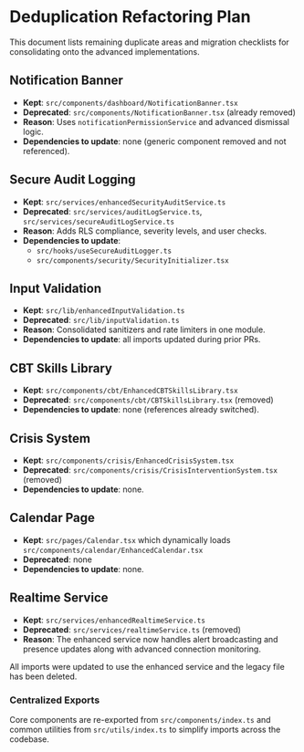 # Deduplication Refactoring Plan

This document lists remaining duplicate areas and migration checklists for consolidating onto the advanced implementations.

## Notification Banner
- **Kept**: `src/components/dashboard/NotificationBanner.tsx`
- **Deprecated**: `src/components/NotificationBanner.tsx` (already removed)
- **Reason**: Uses `notificationPermissionService` and advanced dismissal logic.
- **Dependencies to update**: none (generic component removed and not referenced).

## Secure Audit Logging
- **Kept**: `src/services/enhancedSecurityAuditService.ts`
- **Deprecated**: `src/services/auditLogService.ts`, `src/services/secureAuditLogService.ts`
- **Reason**: Adds RLS compliance, severity levels, and user checks.
- **Dependencies to update**:
  - `src/hooks/useSecureAuditLogger.ts`
  - `src/components/security/SecurityInitializer.tsx`

## Input Validation
- **Kept**: `src/lib/enhancedInputValidation.ts`
- **Deprecated**: `src/lib/inputValidation.ts`
- **Reason**: Consolidated sanitizers and rate limiters in one module.
- **Dependencies to update**: all imports updated during prior PRs.

## CBT Skills Library
- **Kept**: `src/components/cbt/EnhancedCBTSkillsLibrary.tsx`
- **Deprecated**: `src/components/cbt/CBTSkillsLibrary.tsx` (removed)
- **Dependencies to update**: none (references already switched).

## Crisis System
- **Kept**: `src/components/crisis/EnhancedCrisisSystem.tsx`
- **Deprecated**: `src/components/crisis/CrisisInterventionSystem.tsx` (removed)
- **Dependencies to update**: none.

## Calendar Page
- **Kept**: `src/pages/Calendar.tsx` which dynamically loads
  `src/components/calendar/EnhancedCalendar.tsx`
- **Deprecated**: none
- **Dependencies to update**: none.

## Realtime Service
- **Kept**: `src/services/enhancedRealtimeService.ts`
- **Deprecated**: `src/services/realtimeService.ts` (removed)
- **Reason**: The enhanced service now handles alert broadcasting and presence updates along with advanced connection monitoring.

All imports were updated to use the enhanced service and the legacy file has been deleted.

### Centralized Exports

Core components are re-exported from `src/components/index.ts` and common
utilities from `src/utils/index.ts` to simplify imports across the codebase.